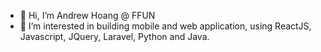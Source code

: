- 👋 Hi, I’m Andrew Hoang @ FFUN
- 👀 I’m interested in building mobile and web application, using ReactJS, Javascript, JQuery, Laravel, Python and Java.


<!---
ffunahoang/ffunahoang is a ✨ special ✨ repository because its `README.md` (this file) appears on your GitHub profile.
You can click the Preview link to take a look at your changes.
--->
